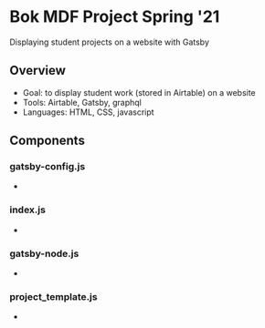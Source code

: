 # Bok MDF Project Spring '21
Displaying student projects on a website with Gatsby

## Overview
- Goal: to display student work (stored in Airtable) on a website
- Tools: Airtable, Gatsby, graphql
- Languages: HTML, CSS, javascript

## Components
### gatsby-config.js
- 

### index.js
- 

### gatsby-node.js
- 

### project_template.js
-

